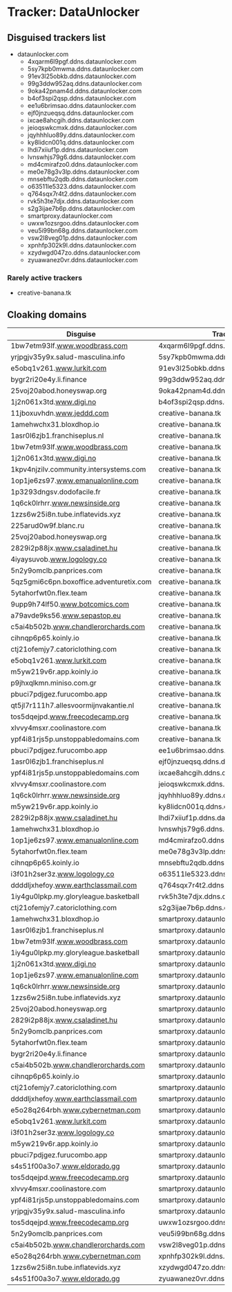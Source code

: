 # Tracker: DataUnlocker

## Disguised trackers list

* dataunlocker.com
    * 4xqarm6l9pgf.ddns.dataunlocker.com
    * 5sy7kpb0mwma.ddns.dataunlocker.com
    * 91ev3l25obkb.ddns.dataunlocker.com
    * 99g3ddw952aq.ddns.dataunlocker.com
    * 9oka42pnam4d.ddns.dataunlocker.com
    * b4of3spi2qsp.ddns.dataunlocker.com
    * ee1u6brimsao.ddns.dataunlocker.com
    * ejf0jnzueqsq.ddns.dataunlocker.com
    * ixcae8ahcgih.ddns.dataunlocker.com
    * jeioqswkcmxk.ddns.dataunlocker.com
    * jqyhhhluo89y.ddns.dataunlocker.com
    * ky8lidcn001q.ddns.dataunlocker.com
    * lhdi7xiiuf1p.ddns.dataunlocker.com
    * lvnswhjs79g6.ddns.dataunlocker.com
    * md4cmirafzo0.ddns.dataunlocker.com
    * me0e78g3v3lp.ddns.dataunlocker.com
    * mnsebftu2qdb.ddns.dataunlocker.com
    * o63511le5323.ddns.dataunlocker.com
    * q764sqx7r4t2.ddns.dataunlocker.com
    * rvk5h3te7djx.ddns.dataunlocker.com
    * s2g3ijae7b6p.ddns.dataunlocker.com
    * smartproxy.dataunlocker.com
    * uwxw1ozsrgoo.ddns.dataunlocker.com
    * veu5i99bn68g.ddns.dataunlocker.com
    * vsw2l8veg01p.ddns.dataunlocker.com
    * xpnhfp302k9l.ddns.dataunlocker.com
    * xzydwgd047zo.ddns.dataunlocker.com
    * zyuawanez0vr.ddns.dataunlocker.com

### Rarely active trackers

* creative-banana.tk

## Cloaking domains

| Disguise | Tracker |
| ---- | ---- |
| 1bw7etm93lf.www.woodbrass.com | 4xqarm6l9pgf.ddns.dataunlocker.com |
| yrjpgjv35y9x.salud-masculina.info | 5sy7kpb0mwma.ddns.dataunlocker.com |
| e5obq1v261.www.lurkit.com | 91ev3l25obkb.ddns.dataunlocker.com |
| bygr2ri20e4y.li.finance | 99g3ddw952aq.ddns.dataunlocker.com |
| 25voj20abod.honeyswap.org | 9oka42pnam4d.ddns.dataunlocker.com |
| 1j2n061x3td.www.digi.no | b4of3spi2qsp.ddns.dataunlocker.com |
| 11jboxuvhdn.www.jeddd.com | creative-banana.tk |
| 1amehwchx31.bloxdhop.io | creative-banana.tk |
| 1asr0l6zjb1.franchiseplus.nl | creative-banana.tk |
| 1bw7etm93lf.www.woodbrass.com | creative-banana.tk |
| 1j2n061x3td.www.digi.no | creative-banana.tk |
| 1kpv4njzilv.community.intersystems.com | creative-banana.tk |
| 1op1je6zs97.www.emanualonline.com | creative-banana.tk |
| 1p3293dngsv.dodofacile.fr | creative-banana.tk |
| 1q6ck0lrhrr.www.newsinside.org | creative-banana.tk |
| 1zzs6w25i8n.tube.inflatevids.xyz | creative-banana.tk |
| 225arud0w9f.blanc.ru | creative-banana.tk |
| 25voj20abod.honeyswap.org | creative-banana.tk |
| 2829i2p88jx.www.csaladinet.hu | creative-banana.tk |
| 4iyaysuvob.www.logology.co | creative-banana.tk |
| 5n2y9omclb.panprices.com | creative-banana.tk |
| 5qz5gmi6c6pn.boxoffice.adventuretix.com | creative-banana.tk |
| 5ytahorfwt0n.flex.team | creative-banana.tk |
| 9upp9h74lf50.www.botcomics.com | creative-banana.tk |
| a79avde9ks56.www.sepastop.eu | creative-banana.tk |
| c5ai4b502b.www.chandlerorchards.com | creative-banana.tk |
| cihnqp6p65.koinly.io | creative-banana.tk |
| ctj21ofemjy7.catoriclothing.com | creative-banana.tk |
| e5obq1v261.www.lurkit.com | creative-banana.tk |
| m5yw219v6r.app.koinly.io | creative-banana.tk |
| p9jhxqlkmn.miniso.com.gr | creative-banana.tk |
| pbuci7pdjgez.furucombo.app | creative-banana.tk |
| qt5jl7r111h7.allesvoormijnvakantie.nl | creative-banana.tk |
| tos5dqejpd.www.freecodecamp.org | creative-banana.tk |
| xlvvy4msxr.coolinastore.com | creative-banana.tk |
| ypf4i81rjs5p.unstoppabledomains.com | creative-banana.tk |
| pbuci7pdjgez.furucombo.app | ee1u6brimsao.ddns.dataunlocker.com |
| 1asr0l6zjb1.franchiseplus.nl | ejf0jnzueqsq.ddns.dataunlocker.com |
| ypf4i81rjs5p.unstoppabledomains.com | ixcae8ahcgih.ddns.dataunlocker.com |
| xlvvy4msxr.coolinastore.com | jeioqswkcmxk.ddns.dataunlocker.com |
| 1q6ck0lrhrr.www.newsinside.org | jqyhhhluo89y.ddns.dataunlocker.com |
| m5yw219v6r.app.koinly.io | ky8lidcn001q.ddns.dataunlocker.com |
| 2829i2p88jx.www.csaladinet.hu | lhdi7xiiuf1p.ddns.dataunlocker.com |
| 1amehwchx31.bloxdhop.io | lvnswhjs79g6.ddns.dataunlocker.com |
| 1op1je6zs97.www.emanualonline.com | md4cmirafzo0.ddns.dataunlocker.com |
| 5ytahorfwt0n.flex.team | me0e78g3v3lp.ddns.dataunlocker.com |
| cihnqp6p65.koinly.io | mnsebftu2qdb.ddns.dataunlocker.com |
| i3f01h2ser3z.www.logology.co | o63511le5323.ddns.dataunlocker.com |
| ddddljxhefoy.www.earthclassmail.com | q764sqx7r4t2.ddns.dataunlocker.com |
| 1iy4gu0lpkp.my.gloryleague.basketball | rvk5h3te7djx.ddns.dataunlocker.com |
| ctj21ofemjy7.catoriclothing.com | s2g3ijae7b6p.ddns.dataunlocker.com |
| 1amehwchx31.bloxdhop.io | smartproxy.dataunlocker.com |
| 1asr0l6zjb1.franchiseplus.nl | smartproxy.dataunlocker.com |
| 1bw7etm93lf.www.woodbrass.com | smartproxy.dataunlocker.com |
| 1iy4gu0lpkp.my.gloryleague.basketball | smartproxy.dataunlocker.com |
| 1j2n061x3td.www.digi.no | smartproxy.dataunlocker.com |
| 1op1je6zs97.www.emanualonline.com | smartproxy.dataunlocker.com |
| 1q6ck0lrhrr.www.newsinside.org | smartproxy.dataunlocker.com |
| 1zzs6w25i8n.tube.inflatevids.xyz | smartproxy.dataunlocker.com |
| 25voj20abod.honeyswap.org | smartproxy.dataunlocker.com |
| 2829i2p88jx.www.csaladinet.hu | smartproxy.dataunlocker.com |
| 5n2y9omclb.panprices.com | smartproxy.dataunlocker.com |
| 5ytahorfwt0n.flex.team | smartproxy.dataunlocker.com |
| bygr2ri20e4y.li.finance | smartproxy.dataunlocker.com |
| c5ai4b502b.www.chandlerorchards.com | smartproxy.dataunlocker.com |
| cihnqp6p65.koinly.io | smartproxy.dataunlocker.com |
| ctj21ofemjy7.catoriclothing.com | smartproxy.dataunlocker.com |
| ddddljxhefoy.www.earthclassmail.com | smartproxy.dataunlocker.com |
| e5o28q264rbh.www.cybernetman.com | smartproxy.dataunlocker.com |
| e5obq1v261.www.lurkit.com | smartproxy.dataunlocker.com |
| i3f01h2ser3z.www.logology.co | smartproxy.dataunlocker.com |
| m5yw219v6r.app.koinly.io | smartproxy.dataunlocker.com |
| pbuci7pdjgez.furucombo.app | smartproxy.dataunlocker.com |
| s4s51f00a3o7.www.eldorado.gg | smartproxy.dataunlocker.com |
| tos5dqejpd.www.freecodecamp.org | smartproxy.dataunlocker.com |
| xlvvy4msxr.coolinastore.com | smartproxy.dataunlocker.com |
| ypf4i81rjs5p.unstoppabledomains.com | smartproxy.dataunlocker.com |
| yrjpgjv35y9x.salud-masculina.info | smartproxy.dataunlocker.com |
| tos5dqejpd.www.freecodecamp.org | uwxw1ozsrgoo.ddns.dataunlocker.com |
| 5n2y9omclb.panprices.com | veu5i99bn68g.ddns.dataunlocker.com |
| c5ai4b502b.www.chandlerorchards.com | vsw2l8veg01p.ddns.dataunlocker.com |
| e5o28q264rbh.www.cybernetman.com | xpnhfp302k9l.ddns.dataunlocker.com |
| 1zzs6w25i8n.tube.inflatevids.xyz | xzydwgd047zo.ddns.dataunlocker.com |
| s4s51f00a3o7.www.eldorado.gg | zyuawanez0vr.ddns.dataunlocker.com |
